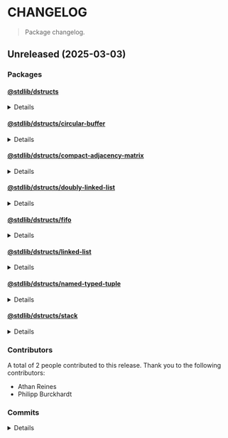 # CHANGELOG

> Package changelog.

<section class="release" id="unreleased">

## Unreleased (2025-03-03)

<section class="packages">

### Packages

<section class="package" id="dstructs-unreleased">

#### [@stdlib/dstructs](https://github.com/stdlib-js/stdlib/tree/develop/lib/node_modules/%40stdlib/dstructs)

<details>

<section class="features">

##### Features

-   [`9789396`](https://github.com/stdlib-js/stdlib/commit/9789396bd5111e963f4662c57c6b4159d4166946) - update namespace TypeScript declarations [(#5364)](https://github.com/stdlib-js/stdlib/pull/5364)
-   [`b362b7b`](https://github.com/stdlib-js/stdlib/commit/b362b7b1a0ec5ac2183fc54663e51f38f6db52e5) - add `dstructs` namespace

</section>

<!-- /.features -->

</details>

</section>

<!-- /.package -->

<section class="package" id="dstructs-circular-buffer-unreleased">

#### [@stdlib/dstructs/circular-buffer](https://github.com/stdlib-js/stdlib/tree/develop/lib/node_modules/%40stdlib/dstructs/circular-buffer)

<details>

<section class="features">

##### Features

-   [`f572c74`](https://github.com/stdlib-js/stdlib/commit/f572c746191a2d8bac1ddf173d9143bdd0e493e6) - add `dstructs/circular-buffer`

</section>

<!-- /.features -->

</details>

</section>

<!-- /.package -->

<section class="package" id="dstructs-compact-adjacency-matrix-unreleased">

#### [@stdlib/dstructs/compact-adjacency-matrix](https://github.com/stdlib-js/stdlib/tree/develop/lib/node_modules/%40stdlib/dstructs/compact-adjacency-matrix)

<details>

<section class="features">

##### Features

-   [`e9ce766`](https://github.com/stdlib-js/stdlib/commit/e9ce76615e34f13dce149feed5f7ffeda17ca5c2) - add `dstructs/compact-adjacency-matrix`

</section>

<!-- /.features -->

</details>

</section>

<!-- /.package -->

<section class="package" id="dstructs-doubly-linked-list-unreleased">

#### [@stdlib/dstructs/doubly-linked-list](https://github.com/stdlib-js/stdlib/tree/develop/lib/node_modules/%40stdlib/dstructs/doubly-linked-list)

<details>

<section class="features">

##### Features

-   [`e208fa6`](https://github.com/stdlib-js/stdlib/commit/e208fa66285056dc232f51c354215d2fe46032e9) - add `dstructs/doubly-linked-list`

</section>

<!-- /.features -->

</details>

</section>

<!-- /.package -->

<section class="package" id="dstructs-fifo-unreleased">

#### [@stdlib/dstructs/fifo](https://github.com/stdlib-js/stdlib/tree/develop/lib/node_modules/%40stdlib/dstructs/fifo)

<details>

<section class="features">

##### Features

-   [`9f66b7f`](https://github.com/stdlib-js/stdlib/commit/9f66b7f6d12b1897bf9692e780cc4b3e51355810) - add `dstructs/fifo`

</section>

<!-- /.features -->

</details>

</section>

<!-- /.package -->

<section class="package" id="dstructs-linked-list-unreleased">

#### [@stdlib/dstructs/linked-list](https://github.com/stdlib-js/stdlib/tree/develop/lib/node_modules/%40stdlib/dstructs/linked-list)

<details>

<section class="features">

##### Features

-   [`9cbb050`](https://github.com/stdlib-js/stdlib/commit/9cbb0501b718418e3722d5d44a7e21a72080edb7) - add `dstructs/linked-list`

</section>

<!-- /.features -->

</details>

</section>

<!-- /.package -->

<section class="package" id="dstructs-named-typed-tuple-unreleased">

#### [@stdlib/dstructs/named-typed-tuple](https://github.com/stdlib-js/stdlib/tree/develop/lib/node_modules/%40stdlib/dstructs/named-typed-tuple)

<details>

<section class="features">

##### Features

-   [`54f310f`](https://github.com/stdlib-js/stdlib/commit/54f310fb122b05038de174d03acbec6d2f84a5a9) - add `dstructs/named-typed-tuple`

</section>

<!-- /.features -->

</details>

</section>

<!-- /.package -->

<section class="package" id="dstructs-stack-unreleased">

#### [@stdlib/dstructs/stack](https://github.com/stdlib-js/stdlib/tree/develop/lib/node_modules/%40stdlib/dstructs/stack)

<details>

<section class="features">

##### Features

-   [`b21584c`](https://github.com/stdlib-js/stdlib/commit/b21584cb237c4fda9d617313881ed4fa0e6307e0) - add `dstructs/stack`

</section>

<!-- /.features -->

</details>

</section>

<!-- /.package -->

</section>

<!-- /.packages -->

<section class="contributors">

### Contributors

A total of 2 people contributed to this release. Thank you to the following contributors:

-   Athan Reines
-   Philipp Burckhardt

</section>

<!-- /.contributors -->

<section class="commits">

### Commits

<details>

-   [`5ff74c4`](https://github.com/stdlib-js/stdlib/commit/5ff74c49798543b846d66f6b7eb7e64b5b3d7aa6) - **docs:** update related packages sections [(#5529)](https://github.com/stdlib-js/stdlib/pull/5529) _(by stdlib-bot)_
-   [`3ec92ae`](https://github.com/stdlib-js/stdlib/commit/3ec92aeaefd8a73587ab8a9e153e654da87c553f) - **docs:** update related packages sections [(#5401)](https://github.com/stdlib-js/stdlib/pull/5401) _(by stdlib-bot)_
-   [`f2f05d9`](https://github.com/stdlib-js/stdlib/commit/f2f05d91b9e5960b7c69a7d157a50ede9b381335) - **docs:** update related packages sections [(#5384)](https://github.com/stdlib-js/stdlib/pull/5384) _(by stdlib-bot)_
-   [`3772f8f`](https://github.com/stdlib-js/stdlib/commit/3772f8f53a07408b72cf4ec3e8334758f9aded0d) - **docs:** update namespace table of contents [(#5366)](https://github.com/stdlib-js/stdlib/pull/5366) _(by stdlib-bot, Philipp Burckhardt)_
-   [`9789396`](https://github.com/stdlib-js/stdlib/commit/9789396bd5111e963f4662c57c6b4159d4166946) - **feat:** update namespace TypeScript declarations [(#5364)](https://github.com/stdlib-js/stdlib/pull/5364) _(by stdlib-bot)_
-   [`b362b7b`](https://github.com/stdlib-js/stdlib/commit/b362b7b1a0ec5ac2183fc54663e51f38f6db52e5) - **feat:** add `dstructs` namespace _(by Athan Reines)_
-   [`b21584c`](https://github.com/stdlib-js/stdlib/commit/b21584cb237c4fda9d617313881ed4fa0e6307e0) - **feat:** add `dstructs/stack` _(by Athan Reines)_
-   [`54f310f`](https://github.com/stdlib-js/stdlib/commit/54f310fb122b05038de174d03acbec6d2f84a5a9) - **feat:** add `dstructs/named-typed-tuple` _(by Athan Reines)_
-   [`9cbb050`](https://github.com/stdlib-js/stdlib/commit/9cbb0501b718418e3722d5d44a7e21a72080edb7) - **feat:** add `dstructs/linked-list` _(by Athan Reines)_
-   [`9f66b7f`](https://github.com/stdlib-js/stdlib/commit/9f66b7f6d12b1897bf9692e780cc4b3e51355810) - **feat:** add `dstructs/fifo` _(by Athan Reines)_
-   [`e208fa6`](https://github.com/stdlib-js/stdlib/commit/e208fa66285056dc232f51c354215d2fe46032e9) - **feat:** add `dstructs/doubly-linked-list` _(by Athan Reines)_
-   [`e9ce766`](https://github.com/stdlib-js/stdlib/commit/e9ce76615e34f13dce149feed5f7ffeda17ca5c2) - **feat:** add `dstructs/compact-adjacency-matrix` _(by Athan Reines)_
-   [`f572c74`](https://github.com/stdlib-js/stdlib/commit/f572c746191a2d8bac1ddf173d9143bdd0e493e6) - **feat:** add `dstructs/circular-buffer` _(by Athan Reines)_

</details>

</section>

<!-- /.commits -->

</section>

<!-- /.release -->

